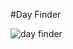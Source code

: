 #Day Finder

![day finder](https://github.com/pavi-shade/dayfinder/assets/154609349/a4847939-a7be-4a87-b787-a0d4e977a464)
